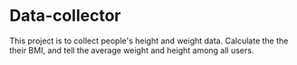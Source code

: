 # Data-collector

This project is to collect people's height and weight data. Calculate the the their BMI, and tell the average weight and height among all users.
